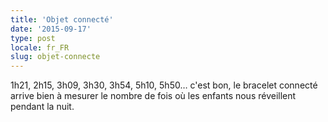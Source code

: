 ```yaml
---
title: 'Objet connecté'
date: '2015-09-17'
type: post
locale: fr_FR
slug: objet-connecte
---
```


1h21, 2h15, 3h09, 3h30, 3h54, 5h10, 5h50… c'est bon, le bracelet connecté arrive bien à mesurer le nombre de fois où les enfants nous réveillent pendant la nuit.
